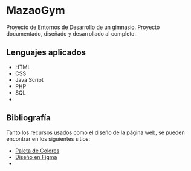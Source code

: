 # MazaoGym

Proyecto de Entornos de Desarrollo de un gimnasio. Proyecto documentado, diseñado y desarrollado al completo. 

## Lenguajes aplicados

- HTML
- CSS
- Java Script
- PHP
- SQL
- 

## Bibliografía

Tanto los recursos usados como el diseño de la página web, se pueden encontrar en los siguientes sitios:

- [Paleta de Colores](https://coolors.co/user/palettes/66158d1859d823000be4ec66)
- [Diseño en Figma](https://www.figma.com/file/5QbTxRBoVqwzPj2uRpu9bE/MazaoGym?type=design&node-id=0%3A1&mode=design&t=Gb68wKC2VGZGkSvs-1)
- []()

